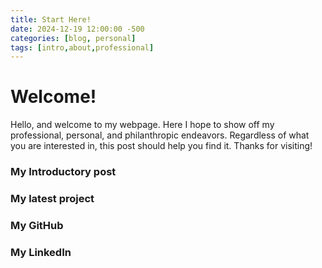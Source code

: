 ```yaml
---
title: Start Here!
date: 2024-12-19 12:00:00 -500
categories: [blog, personal]
tags: [intro,about,professional]
---
```


# Welcome!

Hello, and welcome to my webpage. Here I hope to show off my professional, personal, and philanthropic endeavors. Regardless of what you
are interested in, this post should help you find it. Thanks for visiting!

### My Introductory post

### My latest project

### My GitHub

### My LinkedIn
